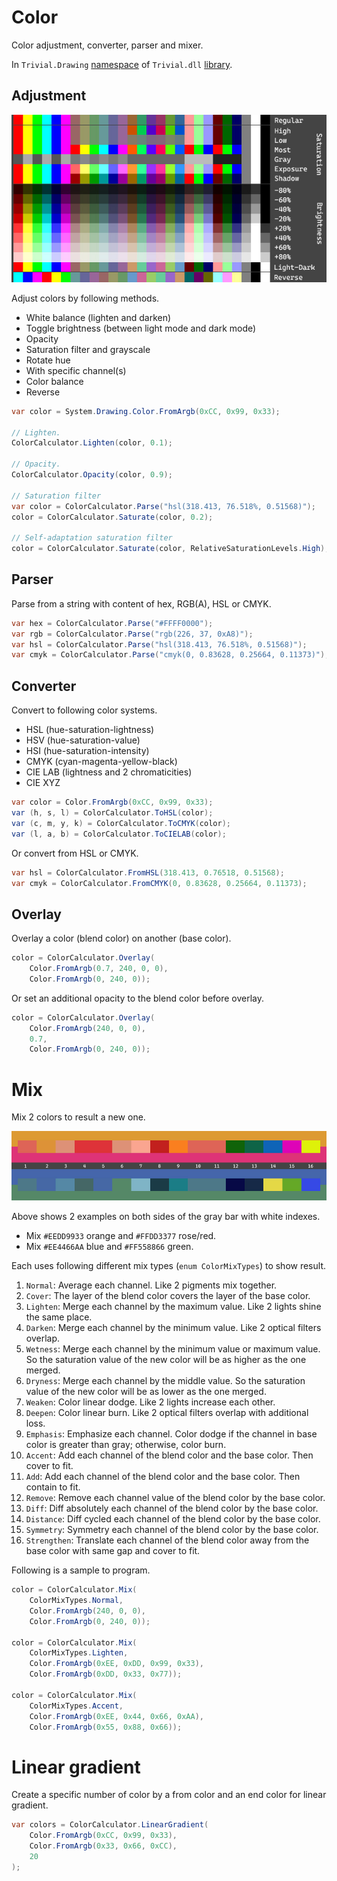 # Color

Color adjustment, converter, parser and mixer.

In `Trivial.Drawing` [namespace](../) of `Trivial.dll` [library](../../).

## Adjustment

![Adjustment Example](./adjustment.jpg)

Adjust colors by following methods.

- White balance (lighten and darken)
- Toggle brightness (between light mode and dark mode)
- Opacity
- Saturation filter and grayscale
- Rotate hue
- With specific channel(s)
- Color balance
- Reverse

```csharp
var color = System.Drawing.Color.FromArgb(0xCC, 0x99, 0x33);

// Lighten.
ColorCalculator.Lighten(color, 0.1);

// Opacity.
ColorCalculator.Opacity(color, 0.9);

// Saturation filter
var color = ColorCalculator.Parse("hsl(318.413, 76.518%, 0.51568)");
color = ColorCalculator.Saturate(color, 0.2);

// Self-adaptation saturation filter
color = ColorCalculator.Saturate(color, RelativeSaturationLevels.High);
```

## Parser

Parse from a string with content of hex, RGB(A), HSL or CMYK.

```csharp
var hex = ColorCalculator.Parse("#FFFF0000");
var rgb = ColorCalculator.Parse("rgb(226, 37, 0xA8)");
var hsl = ColorCalculator.Parse("hsl(318.413, 76.518%, 0.51568)");
var cmyk = ColorCalculator.Parse("cmyk(0, 0.83628, 0.25664, 0.11373)");
```

## Converter

Convert to following color systems.

- HSL (hue-saturation-lightness)
- HSV (hue-saturation-value)
- HSI (hue-saturation-intensity)
- CMYK (cyan-magenta-yellow-black)
- CIE LAB (lightness and 2 chromaticities)
- CIE XYZ

```csharp
var color = Color.FromArgb(0xCC, 0x99, 0x33);
var (h, s, l) = ColorCalculator.ToHSL(color);
var (c, m, y, k) = ColorCalculator.ToCMYK(color);
var (l, a, b) = ColorCalculator.ToCIELAB(color);
```

Or convert from HSL or CMYK.

```csharp
var hsl = ColorCalculator.FromHSL(318.413, 0.76518, 0.51568);
var cmyk = ColorCalculator.FromCMYK(0, 0.83628, 0.25664, 0.11373);
```

## Overlay

Overlay a color (blend color) on another (base color).

```csharp
color = ColorCalculator.Overlay(
    Color.FromArgb(0.7, 240, 0, 0),
    Color.FromArgb(0, 240, 0));
```

Or set an additional opacity to the blend color before overlay.

```csharp
color = ColorCalculator.Overlay(
    Color.FromArgb(240, 0, 0),
    0.7,
    Color.FromArgb(0, 240, 0));
```

# Mix

Mix 2 colors to result a new one.

![Mix Example](./mix.jpg)

Above shows 2 examples on both sides of the gray bar with white indexes.

- Mix `#EEDD9933` orange and `#FFDD3377` rose/red.
- Mix `#EE4466AA` blue and `#FF558866` green.

Each uses following different mix types (`enum ColorMixTypes`) to show result.

1. `Normal`: Average each channel. Like 2 pigments mix together.
2. `Cover`: The layer of the blend color covers the layer of the base color.
3. `Lighten`: Merge each channel by the maximum value. Like 2 lights shine the same place.
4. `Darken`: Merge each channel by the minimum value. Like 2 optical filters overlap.
5. `Wetness`: Merge each channel by the minimum value or maximum value. So the saturation value of the new color will be as higher as the one merged.
6. `Dryness`: Merge each channel by the middle value. So the saturation value of the new color will be as lower as the one merged.
7. `Weaken`: Color linear dodge. Like 2 lights increase each other.
8. `Deepen`: Color linear burn. Like 2 optical filters overlap with additional loss.
9. `Emphasis`: Emphasize each channel. Color dodge if the channel in base color is greater than gray; otherwise, color burn.
10. `Accent`: Add each channel of the blend color and the base color. Then cover to fit.
11. `Add`: Add each channel of the blend color and the base color. Then contain to fit.
12. `Remove`: Remove each channel value of the blend color by the base color.
13. `Diff`: Diff absolutely each channel of the blend color by the base color.
14. `Distance`: Diff cycled each channel of the blend color by the base color.
15. `Symmetry`: Symmetry each channel of the blend color by the base color.
16. `Strengthen`: Translate each channel of the blend color away from the base color with same gap and cover to fit.

Following is a sample to program.

```csharp
color = ColorCalculator.Mix(
    ColorMixTypes.Normal,
    Color.FromArgb(240, 0, 0),
    Color.FromArgb(0, 240, 0));

color = ColorCalculator.Mix(
    ColorMixTypes.Lighten,
    Color.FromArgb(0xEE, 0xDD, 0x99, 0x33),
    Color.FromArgb(0xDD, 0x33, 0x77));

color = ColorCalculator.Mix(
    ColorMixTypes.Accent,
    Color.FromArgb(0xEE, 0x44, 0x66, 0xAA),
    Color.FromArgb(0x55, 0x88, 0x66));
```

# Linear gradient

Create a specific number of color by a from color and an end color for linear gradient.

```csharp
var colors = ColorCalculator.LinearGradient(
    Color.FromArgb(0xCC, 0x99, 0x33),
    Color.FromArgb(0x33, 0x66, 0xCC),
    20
);
```
